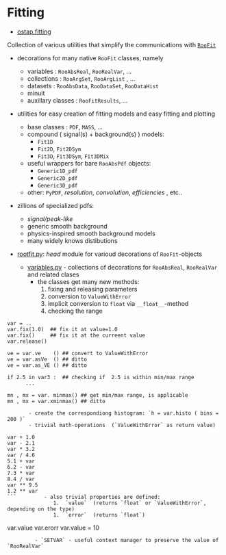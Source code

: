 # Fitting

* [ostap.fitting](README.md)

Collection of various utilities that simplify  the communications with [`RooFit`](https://root.cern.ch/roofit)
 - decorations for many  native `RooFit` classes, namely
   - variables   : `RooAbsReal`, `RooRealVar`, ... 
   - collections : `RooArgSet`, `RooArgList` , ...
   - datasets    : `RooAbsData`, `RooDataSet`, `RooDataHist`
   - minuit 
   - auxillary classes : `RooFitResults`, ... 
 - utilities for easy creation of fitting models and easy fitting and plotting  
   - base classes : `PDF`, `MASS`, ... 
   - compound ( signal(s) + background(s) ) models:
       - `Fit1D`
       - `Fit2D`, `Fit2DSym`
       - `Fit3D`, `Fit3DSym`, `Fit3DMix`
   - useful wrappers for bare `RooAbsPdf` objects: 
       - `Generic1D_pdf` 
       - `Generic2D_pdf` 
       - `Generic3D_pdf` 
   - other: `PyPDF`, *resolution*, *convolution*, *efficiencies* , etc..
- zillions of specialized pdfs:
   - *signal/peak-like*  
   - generic smooth background 
   - physics-inspired smooth background models 
   - many widely knows distibutions 


 - [rootfit.py](roofit.py): *head* module for varioud decorations of `RooFit`-objects 
     - [variables.py](variables.py) -  collections of decorations for `RooAbsReal`, `RooRealVar` and related clases
        - the classes get many new methods: 
          1. fixing and releasing parameters 
          1. conversion to `ValueWithError`
          1. implicit conversion to `float`  via `__float__`-method 
          1. checking the range  
```
var = ..
var.fix(1.0)  ## fix it at value=1.0
var.fix()     ## fix it at the curreent value 
var.release()

ve = var.ve    () ## convert to ValueWithError
ve = var.asVe  () ## ditto  
ve = var.as_VE () ## ditto 

if 2.5 in var3 :  ## checking if  2.5 is within min/max range 
      ... 

mn , mx = var. minmax() ## get min/max range, is applicable 
mn , mx = var.xminmax() ## ditto 
```
           - create the correspondiong histogram: `h = var.histo ( bins = 200 )` 
           - trivial math-operations  (`ValueWithError` as return value)

```
var + 1.0 
var - 2.1 
var * 3.2
var / 4.6
5.1 + var 
6.2 - var 
7.3 * var 
8.4 / var 
var ** 9.5 
1.2 ** var  
```         - also trivial properties are defined:
               1.  `value`  (returns `float` or `ValueWithError`, depending on the type) 
               1.  `error`  (returns `float`)
```
var.value 
var.erorr
var.value = 10 
```
         - `SETVAR` - useful context manager to preserve the value of `RooRealVar`

     
